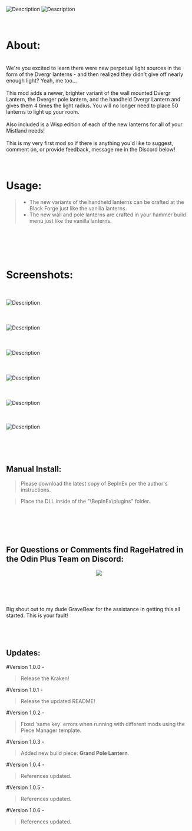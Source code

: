 ![Description](https://cdn.discordapp.com/attachments/219318105619300352/1065748983584145511/BetterLanternsLogo.png)
![Description](https://cdn.discordapp.com/attachments/845837321647161364/1065837908193464340/Created_By.png)
<br/>
<br/>
<br/>

<h1>  About: </h1>  
<br/>
We're you excited to learn there were new perpetual light sources in the form of the Dvergr lanterns - and then realized they didn't give off nearly enough light?   Yeah, me too...
<br/>  
<br/> 
This mod adds a newer, brighter variant of the wall mounted Dvergr Lantern, the Dverger pole lantern, and the handheld Dvergr Lantern and gives them 4 times the light radius.  You will no longer need to place 50 lanterns to light up your room.  
<br/>
<br/>
Also included is a Wisp edition of each of the new lanterns for all of your Mistland needs!
<br/>
<br/>
This is my very first mod so if there is anything you'd like to suggest, comment on, or provide feedback, message me in the Discord below!
<br/>
<br/>
<br/>
<h1>  Usage: </h1>  

>* The new variants of the handheld lanterns can be crafted at the Black Forge just like the vanilla lanterns.
>* The new wall and pole lanterns are crafted in your hammer build menu just like the vanilla lanterns.

<br/>
<br/>
<br/>
<br/>
<h1>  Screenshots:</h1>  
<br/>


![Description](https://cdn.discordapp.com/attachments/845837321647161364/1065819630268076133/BetterLanternComparison.png)
<br/>
<br/>
<br/>
<br/>
![Description](https://cdn.discordapp.com/attachments/845837321647161364/1065819653286404156/BetterPoleLanternComparison.png)
<br/>
<br/>
<br/>
<br/>
![Description](https://cdn.discordapp.com/attachments/845837321647161364/1065827143214432306/HandLanternComparison.jpg)
<br/>
<br/>
<br/>
<br/>
![Description](https://cdn.discordapp.com/attachments/845837321647161364/1065828401673404466/WispHandLantern.jpg)
<br/>
<br/>
<br/>
<br/>
![Description](https://cdn.discordapp.com/attachments/845837321647161364/1065829363376980028/WispWallLantern.jpg)<br/>
<br/>
<br/>

![Description](https://cdn.discordapp.com/attachments/845837321647161364/1065829381542522950/WispPoleLantern.jpg)

</details>




<br/>  
<br/> 
<br/>  


<h2> Manual Install: </h2>

>  Please download the latest copy of BepInEx per the author's instructions.

>  Place the DLL inside of the "\BepInEx\plugins\" folder.

<br/>
<br/>
<br/>
<br/>
<p>

<p align="center"><h2>For Questions or Comments find RageHatred in the Odin Plus Team on Discord:</h2></p>

<p align="center"><a href="https://discord.gg/mbkPcvu9ax"><img src="https://i.imgur.com/Ji3u63C.png"></a></p>
<br/>
<br/>
<br/>
<br/>
Big shout out to my dude GraveBear for the assistance in getting this all started.  This is your fault!
<br/>
<br/>
<br/>
<br/>

<h2> Updates: </h2>

#Version 1.0.0 -
<br/>
> Release the Kraken!

#Version 1.0.1 -
> Release the updated README!

#Version 1.0.2 -
> Fixed 'same key' errors when running with different mods using the Piece Manager template.

#Version 1.0.3 -
> Added new build piece: <strong>Grand Pole Lantern</strong>.

#Version 1.0.4 -
> References updated.

#Version 1.0.5 -
> References updated.

#Version 1.0.6 -
> References updated.